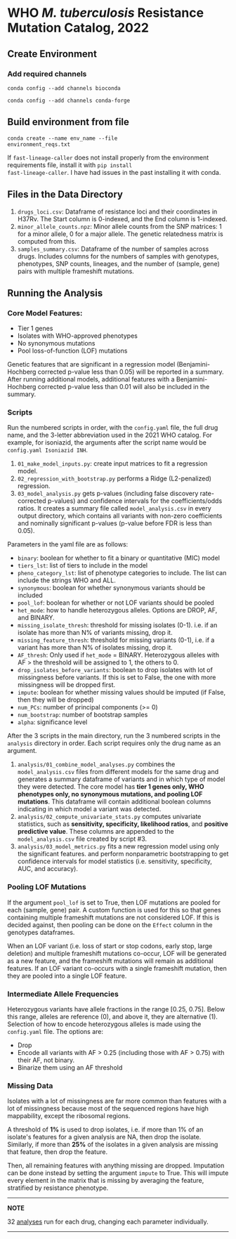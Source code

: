 # WHO <i>M. tuberculosis</i> Resistance Mutation Catalog, 2022

## Create Environment

### Add required channels
<code>conda config --add channels bioconda</code>

<code>conda config --add channels conda-forge</code>

## Build environment from file

<code>conda create --name env_name --file environment_reqs.txt</code>
    
If <code>fast-lineage-caller</code> does not install properly from the environment requirements file, install it with <code>pip install fast-lineage-caller</code>. I have had issues in the past installing it with conda. 
    
<!-- ## Genotype Annotations

<ul>
    <li>resolved_symbol: gene name</li>
    <li>variant_category</li>
    <ul>
        <li>p: coding variants</li>
        <li>c: synonymous or upstream variants</li>
        <li>n: non-coding variants in <i>rrs/rrl</i></li>
        <li>deletion: large-scale deletion of a gene</li>
    </ul>
    <li>Effect</li>
    <ul>
        <li>upstream_gene_variant</li>
        <li>missense_variant, synonymous_variant, inframe_deletion, inframe_insertion, stop_lost: self-explanatory</li>
        <li>lof: any frameshift, large-scale deletion, nonsense, or loss of start mutation</li>
        <li>initiator_codon_variant: Valine start codon</li>
        <li>stop_retained_variant: variant in the stop codon that did not change it</li>
    </ul>
</ul>

## Phenotype Annotations

<ul>
    <li>Variant binary status</li>
        <ul>
            <li>1 if the variant meets QC and AF > 0.75</li>
            <li>0 if the variant meets QC, and AF < 0.25</li>
            <li>NA if the variant does not meet QC or 0.25 $\leq$ AF $\leq$ 0.75</li>
        </ul>
    <li>Variant allele frequency</li>
        <ul>
            <li>AF if the variant meets QC and AF $\geq$ 0.25</li>
            <li>0 if the variant meets QC and AF < 0.25</li>
            <li>NA if the variant does not meet QC</li>
        </ul>
</ul> -->

## Files in the Data Directory

1. <code>drugs_loci.csv</code>: Dataframe of resistance loci and their coordinates in H37Rv. The Start column is 0-indexed, and the End column is 1-indexed.
2. <code>minor_allele_counts.npz</code>: Minor allele counts from the SNP matrices: 1 for a minor allele, 0 for a major allele. The genetic relatedness matrix is computed from this.
3. <code>samples_summary.csv</code>: Dataframe of the number of samples across drugs. Includes columns for the numbers of samples with genotypes, phenotypes, SNP counts, lineages, and the number of (sample, gene) pairs with multiple frameshift mutations.

## Running the Analysis
        
### Core Model Features:
    
<ul>
    <li>Tier 1 genes</li>
    <li>Isolates with WHO-approved phenotypes</li>
    <li>No synonymous mutations</li>
    <li>Pool loss-of-function (LOF) mutations</li>
</ul>
    
Genetic features that are significant in a regression model (Benjamini-Hochberg corrected p-value less than 0.05) will be reported in a summary. After running additional models, additional features with a Benjamini-Hochberg corrected p-value less than 0.01 will also be included in the summary.
    
### Scripts

Run the numbered scripts in order, with the `config.yaml` file, the full drug name, and the 3-letter abbreviation used in the 2021 WHO catalog. For example, for isoniazid, the arguments after the script name would be `config.yaml Isoniazid INH`. 
   
1. <code>01_make_model_inputs.py</code>: create input matrices to fit a regression model.
2. <code>02_regression_with_bootstrap.py</code> performs a Ridge (L2-penalized) regression. 
3. <code>03_model_analysis.py</code> gets p-values (including false discovery rate-corrected p-values) and confidence intervals for the coefficients/odds ratios. It creates a summary file called `model_analysis.csv` in every output directory, which contains all variants with non-zero coefficients and nominally significant p-values (p-value before FDR is less than 0.05).
    
Parameters in the yaml file are as follows:
    
<ul>
    <li><code>binary</code>: boolean for whether to fit a binary or quantitative (MIC) model</li>
    <li><code>tiers_lst</code>: list of tiers to include in the model</li>
    <li><code>pheno_category_lst</code>: list of phenotype categories to include. The list can include the strings WHO and ALL.</li>
    <li><code>synonymous</code>: boolean for whether synonymous variants should be included</li>
    <li><code>pool_lof</code>: boolean for whether or not LOF variants should be pooled</li>
    <li><code>het_mode</code>: how to handle heterozygous alleles. Options are DROP, AF, and BINARY. </li>
    <li><code>missing_isolate_thresh</code>: threshold for missing isolates (0-1). i.e. if an isolate has more than N% of variants missing, drop it.</li>
    <li><code>missing_feature_thresh</code>: threshold for missing variants (0-1), i.e. if a variant has more than N% of isolates missing, drop it.</li>
    <li><code>AF_thresh</code>: Only used if <code>het_mode</code> = BINARY. Heterozygous alleles with AF > the threshold will be assigned to 1, the others to 0.</li>
    <li><code>drop_isolates_before_variants</code>: boolean to drop isolates with lot of missingness before variants. If this is set to False, the one with more missingness will be dropped first.</li>
    <li><code>impute</code>: boolean for whether missing values should be imputed (if False, then they will be dropped)</li>
    <li><code>num_PCs</code>: number of principal components (>= 0)</li>
    <li><code>num_bootstrap</code>: number of bootstrap samples</li>
    <li><code>alpha</code>: significance level</li>
</ul>
    
After the 3 scripts in the main directory, run the 3 numbered scripts in the `analysis` directory in order. Each script requires only the drug name as an argument.
  
1. <code>analysis/01_combine_model_analyses.py</code> combines the `model_analysis.csv` files from different models for the same drug and generates a summary dataframe of variants and in which type of model they were detected. The core model has <b> tier 1 genes only, WHO phenotypes only, no synonymous mutations, and pooling LOF mutations</b>. This dataframe will contain additional boolean columns indicating in which model a variant was detected. 
2. <code>analysis/02_compute_univariate_stats.py</code> computes univariate statistics, such as <b>sensitivity, specificity, likelihood ratios</b>, and <b>positive predictive value</b>. These columns are appended to the `model_analysis.csv` file created by script #3. 
3. <code>analysis/03_model_metrics.py</code> fits a new regression model using only the significant features. and perform nonparametric bootstrapping to get confidence intervals for model statistics (i.e. sensitivity, specificity, AUC, and accuracy). 
 
### Pooling LOF Mutations
    
If the argument `pool_lof` is set to True, then LOF mutations are pooled for each (sample, gene) pair. A custom function is used for this so that genes containing multiple frameshift mutations are not considered LOF. If this is decided against, then pooling can be done on the `Effect` column in the genotypes dataframes. 
    
When an LOF variant (i.e. loss of start or stop codons, early stop, large deletion) and multiple frameshift mutations co-occur, LOF will be generated as a new feature, and the frameshift mutations will remain as additional features. If an LOF variant co-occurs with a single frameshift mutation, then they are pooled into a single LOF feature. 

### Intermediate Allele Frequencies

Heterozygous variants have allele fractions in the range [0.25, 0.75]. Below this range, alleles are reference (0), and above it, they are alternative (1). Selection of how to encode heterozygous alleles is made using the `config.yaml` file. The options are:

<ul>
    <li>Drop</li>
    <li>Encode all variants with AF > 0.25 (including those with AF > 0.75) with their AF, not binary. </li>
    <li>Binarize them using an AF threshold</li>
</ul>

### Missing Data

Isolates with a lot of missingness are far more common than features with a lot of missingness because most of the sequenced regions have high mappability, except the ribosomal regions. 
    
A threshold of <b>1%</b> is used to drop isolates, i.e. if more than 1% of an isolate's features for a given analysis are NA, then drop the isolate. 
Similarly, if more than <b>25%</b> of the isolates in a given analysis are missing that feature, then drop the feature. 

Then, all remaining features with anything missing are dropped. Imputation can be done instead by setting the argument `impute` to True. This will impute every element in the matrix that is missing by averaging the feature, stratified by resistance phenotype. 
    
---
**NOTE**

32 <a href="https://docs.google.com/spreadsheets/d/13vdVdzZk053yT-i5LgyFJUBD1T6_nIRgzBAxxa2OOyc/edit#gid=0" target="_blank">analyses</a> run for each drug, changing each parameter individually.  

---
